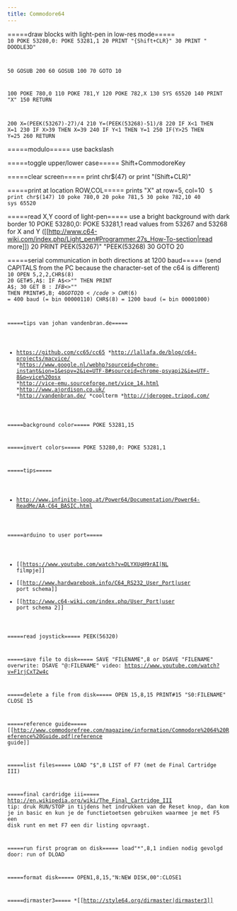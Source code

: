 ```yaml
---
title: Commodore64
---
```


=====draw blocks with light-pen in low-res mode=====
<code gwbasic>
10 POKE 53280,0: POKE 53281,1
20 PRINT "{Shift+CLR}"
30 PRINT "                        DOODLE3D"

50 GOSUB 200
60 GOSUB 100
70 GOTO 10

100 POKE 780,0
110 POKE 781,Y
120 POKE 782,X
130 SYS 65520
140 PRINT "X"
150 RETURN

200 X=(PEEK(53267)-27)/4
210 Y=(PEEK(53268)-51)/8
220 IF X<1 THEN X=1
230 IF X>39 THEN X=39
240 IF Y<1 THEN Y=1
250 IF(Y>25 THEN Y=25
260 RETURN
</code>

=====modulo=====
use backslash

=====toggle upper/lower case=====
Shift+CommodoreKey

=====clear screen=====
  print chr$(47)
or
  print "(Shift+CLR)"

=====print at location ROW,COL=====
prints "X" at row=5, col=10
<code>
5 print chr$(147)
10 poke 780,0
20 poke 781,5
30 poke 782,10
40 sys 65520
</code>

=====read X,Y coord of light-pen=====
use a bright background with dark border
  10 POKE 53280,0: POKE 53281,1
read values from 53267 and 53268 for X and Y ([[http://www.c64-wiki.com/index.php/Light_pen#Programmer.27s_How-To-section|read more]])
  20 PRINT PEEK(53267)" "PEEK(53268)
  30 GOTO 20

=====serial communication in both directions at 1200 baud=====
(send CAPITALS from the PC because the character-set of the c64 is different)
<code>
10 OPEN 5,2,2,CHR$(8)
20 GET#5,A$: IF A$<>"" THEN PRINT A$;
30 GET B$: IF B$<>"" THEN PRINT#5,B$;
40 GOTO 20
</code>
CHR$(6) = 400 baud    (= bin 00000110)
CHR$(8) = 1200 baud  (= bin 00001000)

=====tips van johan vandenbran.de=====
* https://github.com/cc65/cc65
*http://lallafa.de/blog/c64-projects/macvice/
*https://www.google.nl/webhp?sourceid=chrome-instant&ion=1&espv=2&ie=UTF-8#sourceid=chrome-psyapi2&ie=UTF-8&q=vice%20osx
*http://vice-emu.sourceforge.net/vice_14.html
*http://www.ajordison.co.uk/
*http://vandenbran.de/
*coolterm
*http://jderogee.tripod.com/

=====background color=====
  POKE 53281,15
  
=====invert colors=====
  POKE 53280,0: POKE 53281,1

=====tips=====
* http://www.infinite-loop.at/Power64/Documentation/Power64-ReadMe/AA-C64_BASIC.html

=====arduino to user port=====
* [[https://www.youtube.com/watch?v=DLYXUgH9rAI|NL filmpje]]
* [[http://www.hardwarebook.info/C64_RS232_User_Port|user port schema]]
* [[http://www.c64-wiki.com/index.php/User_Port|user port schema 2]]

=====read joystick=====
  PEEK(56320)

=====save file to disk=====
  SAVE "FILENAME",8
or
  DSAVE "FILENAME"
overwrite:
  DSAVE "@:FILENAME"
video: https://www.youtube.com/watch?v=F1rjCxT2w4c

=====delete a file from disk=====
  OPEN 15,8,15
  PRINT#15 "S0:FILENAME"
  CLOSE 15
  
=====reference guide=====
[[http://www.commodorefree.com/magazine/information/Commodore%2064%20Reference%20Guide.pdf|reference guide]]

=====list files=====
  LOAD "$",8
  LIST
of
  F7 (met de Final Cartridge III)
  
=====final cardridge iii=====
http://en.wikipedia.org/wiki/The_Final_Cartridge_III
tip: druk RUN/STOP in tijdens het indrukken van de Reset knop, dan kom je in basic en kun je de functietoetsen gebruiken waarmee je met F5 een disk runt en met F7 een dir listing opvraagt.

=====run first program on disk=====
  load"*",8,1 
indien nodig gevolgd door:
  run
of
  DLOAD

=====format disk=====
  OPEN1,8,15,"N:NEW DISK,00":CLOSE1 
  
=====dirmaster3=====
*[[http://style64.org/dirmaster|dirmaster3]]
